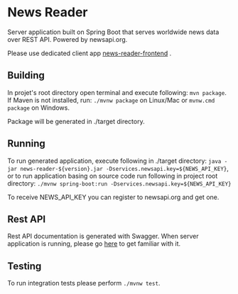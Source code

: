 # News Reader

Server application built on Spring Boot that serves worldwide news data over REST API. Powered by newsapi.org.

Please use dedicated client app [news-reader-frontend](https://github.com/filipdworniczak/news-reader-frontend) .

## Building

In projet's root directory open terminal and execute following: `mvn package`.
If Maven is not installed, run: `./mvnw package` on Linux/Mac or `mvnw.cmd package` on Windows.

Package will be generated in ./target directory.

## Running

To run generated application, execute following in ./target directory: `java -jar news-reader-${version}.jar -Dservices.newsapi.key=${NEWS_API_KEY}`,
or to run application basing on source code run following in project root directory:
`./mvnw spring-boot:run -Dservices.newsapi.key=${NEWS_API_KEY}`

To receive NEWS_API_KEY you can register to newsapi.org and get one.

## Rest API

Rest API documentation is generated with Swagger. When server application is running, please go [here](http://localhost:8080/swagger-ui.html) to get familiar with it.

## Testing

To run integration tests please perform `./mvnw test`.